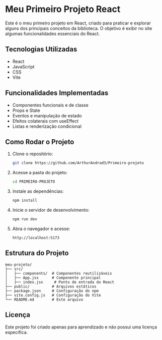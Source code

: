 # Meu Primeiro Projeto React

Este é o meu primeiro projeto em React, criado para praticar e explorar alguns dos principais conceitos da biblioteca. O objetivo é exibir no site algumas funcionalidades essenciais do React.

## Tecnologias Utilizadas

- React
- JavaScript
- CSS
- Vite

## Funcionalidades Implementadas

- Componentes funcionais e de classe
- Props e State
- Eventos e manipulação de estado
- Efeitos colaterais com useEffect
- Listas e renderização condicional

## Como Rodar o Projeto

1. Clone o repositório:
   ```sh
   git clone https://github.com/ArthurAndrad3/Primeiro-projeto
   ```
2. Acesse a pasta do projeto:
   ```sh
   cd PRIMEIRO-PROJETO
   ```
3. Instale as dependências:
   ```sh
   npm install
   ```
4. Inicie o servidor de desenvolvimento:
   ```sh
   npm run dev
   ```
5. Abra o navegador e acesse:
   ```
   http://localhost:5173
   ```

## Estrutura do Projeto

```
meu-projeto/
├── src/
│   ├── components/  # Componentes reutilizáveis
│   ├── App.jsx      # Componente principal
│   ├── index.jsx     # Ponto de entrada do React
├── public/          # Arquivos estáticos
├── package.json     # Configuração do npm
├── vite.config.js   # Configuração do Vite
└── README.md        # Este arquivo
```

## Licença

Este projeto foi criado apenas para aprendizado e não possui uma licença específica.
